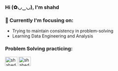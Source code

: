 
<!--
**shahdHesham13/shahdHesham13** is a ✨ _special_ ✨ repository because its `README.md` (this file) appears on your GitHub profile.

Here are some ideas to get you started:

- 🔭 I’m currently working on ...
- 🌱 I’m currently learning ...
- 👯 I’m looking to collaborate on ...
- 🤔 I’m looking for help with ...
- 💬 Ask me about ...
- 📫 How to reach me: ...
- 😄 Pronouns: ...
- ⚡ Fun fact: ...
-->

<h3 align="Left">Hi (✿◡‿◡), I'm shahd</h3>
<h3>🌱 Currently I'm focusing on:</h3>
<ul>
  <li>Trying to maintain consistency in problem-solving</li>
  <li>Learning Data Engineering and Analysis</li>
</ul>


<h3 align="left">Problem Solving practicing:</h3>
<p align="left">
<a href="https://www.hackerrank.com/shahedhesham13" target="blank"><img align="center" src="https://raw.githubusercontent.com/rahuldkjain/github-profile-readme-generator/master/src/images/icons/Social/hackerrank.svg" alt="shahedhesham13" height="30" width="40" /></a>
<a href="https://www.leetcode.com/shahedh13" target="blank"><img align="center" src="https://raw.githubusercontent.com/rahuldkjain/github-profile-readme-generator/master/src/images/icons/Social/leet-code.svg" alt="shahedh13" height="30" width="40" /></a>
</p>

